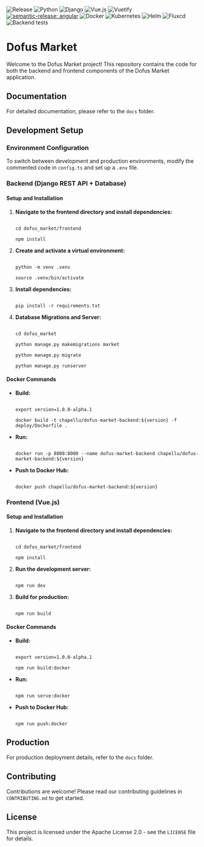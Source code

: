 ![Release](https://img.shields.io/github/v/release/chapellu/dofus-market)
![Python](https://img.shields.io/badge/python-3.12-blue.svg?logo=python)
![Django](https://img.shields.io/badge/django-5-green.svg?logo=django)
![Vue.js](https://img.shields.io/badge/vue.js-3-brightgreen.svg?logo=vue.js)
![Vuetify](https://img.shields.io/badge/vuetify-3-blue.svg?logo=vuetify)
[![semantic-release: angular](https://img.shields.io/badge/semantic--release-angular-e10079?logo=semantic-release)](https://github.com/semantic-release/semantic-release)
![Docker](https://img.shields.io/badge/docker-grey?logo=docker)
![Kubernetes](https://img.shields.io/badge/kubernetes-grey?logo=kubernetes)
![Helm](https://img.shields.io/badge/helm-grey?logo=helm)
![Fluxcd](https://img.shields.io/badge/fluxcd-grey?logo=flux)
![Backend tests](https://github.com/chapellu/dofus-market/actions/workflows/test.yml/badge.svg)
# Dofus Market

Welcome to the Dofus Market project! This repository contains the code for both the backend and frontend components of the Dofus Market application.

## Documentation

For detailed documentation, please refer to the `docs` folder.

## Development Setup

### Environment Configuration

To switch between development and production environments, modify the commented code in `config.ts` and set up a `.env` file.

### Backend (Django REST API + Database)

#### Setup and Installation

1. **Navigate to the frontend directory and install dependencies:**

    ```shell

    cd dofus_market/frontend

    npm install

    ```

2. **Create and activate a virtual environment:**

    ```shell

    python -m venv .venv

    source .venv/bin/activate

    ```

3. **Install dependencies:**

    ```shell

    pip install -r requirements.txt

    ```

4. **Database Migrations and Server:**

    ```shell

    cd dofus_market

    python manage.py makemigrations market

    python manage.py migrate

    python manage.py runserver

    ```

#### Docker Commands

- **Build:**

    ```shell

    export version=1.0.0-alpha.1

    docker build -t chapellu/dofus-market-backend:${version} -f deploy/Dockerfile .

    ```

- **Run:**

    ```shell

    docker run -p 8000:8000 --name dofus-market-backend chapellu/dofus-market-backend:${version}

    ```

- **Push to Docker Hub:**

    ```shell

    docker push chapellu/dofus-market-backend:${version}

    ```

### Frontend (Vue.js)

#### Setup and Installation

1. **Navigate to the frontend directory and install dependencies:**

    ```shell

    cd dofus_market/frontend

    npm install

    ```

2. **Run the development server:**

    ```shell

    npm run dev

    ```

3. **Build for production:**

    ```shell

    npm run build

    ```

#### Docker Commands

- **Build:**

    ```shell

    export version=1.0.0-alpha.1

    npm run build:docker

    ```


- **Run:**

    ```shell

    npm run serve:docker

    ```

- **Push to Docker Hub:**

    ```shell

    npm run push:docker

    ```

## Production

For production deployment details, refer to the `docs` folder.

## Contributing

Contributions are welcome! Please read our contributing guidelines in `CONTRIBUTING.md` to get started.

## License

This project is licensed under the Apache License 2.0 - see the `LICENSE` file for details.
